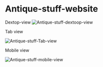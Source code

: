 # Antique-stuff-website
 
 Dextop-view
![Antique-stuff-dextoop-view](https://user-images.githubusercontent.com/118212340/203123757-69e8a5ad-4551-41f2-91d6-a8eb59dc1da8.png)

  Tab view
  
![Antique-stuff-Tab-view](https://user-images.githubusercontent.com/118212340/203123998-7ac523fc-b252-4433-9bc3-4019cc184dec.png)

 Mobile view
 
![Antique-stuff-mobile-view](https://user-images.githubusercontent.com/118212340/203124203-d66703d1-5972-465c-bd46-e7a82d13e820.png)
